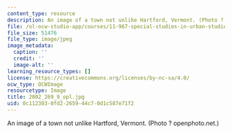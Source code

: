 ```yaml
---
content_type: resource
description: An image of a town not unlike Hartford, Vermont. (Photo ? openphoto.net.)
file: /ol-ocw-studio-app/courses/11-967-special-studies-in-urban-studies-and-planning-economic-development-planning-skills-january-iap-2007/0c1123030fd2265944c70d1c587e71f2_2002_269_9_opl.jpg
file_size: 51476
file_type: image/jpeg
image_metadata:
  caption: ''
  credit: ''
  image-alt: ''
learning_resource_types: []
license: https://creativecommons.org/licenses/by-nc-sa/4.0/
ocw_type: OCWImage
resourcetype: Image
title: 2002_269_9_opl.jpg
uid: 0c112303-0fd2-2659-44c7-0d1c587e71f2
---
```

An image of a town not unlike Hartford, Vermont. (Photo ? openphoto.net.)